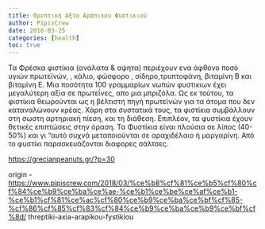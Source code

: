 ```yaml
---
title: Θρεπτική Αξία Αράπικου Φυστικιού
author: PipisCrew
date: 2018-03-25
categories: [health]
toc: true
---
```


Τα Φρέσκα φιστίκια (ανάλατα & αψητα) περιέχουν ενα άφθονο ποσό υγιών πρωτεϊνών, , κάλιο, φώσφορο , σίδηρο,τρυπτοφάνη, βιταμίνη Β και βιταμίνη Ε. Μια ποσότητα 100 γραμμαρίων νωπών φυστικιων έχει μεγαλύτερη αξία σε πρωτεΐνες, απο μια μπριζόλα. Ως εκ τούτου, τα φιστίκια θεωρούνται ως η βέλτιστη πηγή πρωτεϊνών για τα άτομα που δεν καταναλώνουν κρέας.
Χάρη στα συστατικά τους, τα φιστίκια συμβάλλουν στη σωστη αρτηριακή πίεση, και τη διάθεση. Επιπλέον, τα φυστίκια έχουν θετικές επιπτώσεις στην όραση.
Τα Φυστίκια είναι πλούσια σε λίπος (40-50%) και γι “αυτό συχνά μεταποιούνται σε αραχιδέλαιο ή μαργαρίνη. Από το φυστίκι παρασκευάζονται διαφορες σάλτσες.

https://grecianpeanuts.gr/?p=30

origin - https://www.pipiscrew.com/2018/03/%ce%b8%cf%81%ce%b5%cf%80%cf%84%ce%b9%ce%ba%ce%ae-%ce%b1%ce%be%ce%af%ce%b1-%ce%b1%cf%81%ce%ac%cf%80%ce%b9%ce%ba%ce%bf%cf%85-%cf%86%cf%85%cf%83%cf%84%ce%b9%ce%ba%ce%b9%ce%bf%cf%8d/ threptiki-axia-arapikou-fystikiou